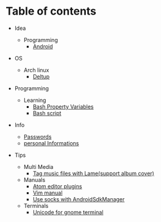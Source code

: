 # Table of contents
- Idea
    - Programming
        - [Android](../Idea/Programming/android.md)

- OS
    - Arch linux
        - [Deltup](../OS/Arch%20linux/Deltup.md)

- Programming
    - Learning
        - [Bash Property Variables](../Programming/Learning/ShellScript/bash_property_variables.md)
        - [Bash script](../Programming/Learning/ShellScript/bash_script.md)

- Info
    - [Passwords](../Info/passwords.md)
    - [personal Informations](../Info/personalInfo.md)

- Tips
    - Multi Media
        - [Tag music files with Lame(support album cover)](../Tips/MultiMedia/tag_music_files_with_lame(support_album_cover).md)
    - Manuals
        - [Atom editor plugins](../Tips/Manuals/atom_editor_plugins.md)
        - [Vim manual](../Tips/Manuals/vim.md)
        - [Use socks with AndroidSdkManager](../Tips/Manuals/use-socks-with-androidsdkmanager.md)
    - Terminals
        - [Unicode for gnome terminal](../Tips/Terminals/unicode_for_gnome_terminal.md)
